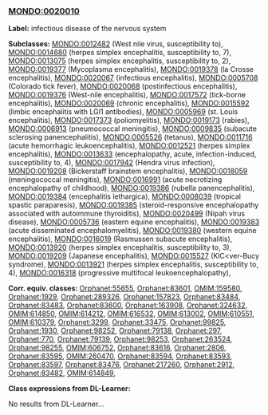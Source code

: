 
### [MONDO:0020010](http://purl.obolibrary.org/obo/MONDO_0020010)
**Label:** infectious disease of the nervous system

**Subclasses:** [MONDO:0012482](http://purl.obolibrary.org/obo/MONDO_0012482) (West nile virus, susceptibility to), [MONDO:0014680](http://purl.obolibrary.org/obo/MONDO_0014680) (herpes simplex encephalitis, susceptibility to, 7), [MONDO:0013075](http://purl.obolibrary.org/obo/MONDO_0013075) (herpes simplex encephalitis, susceptibility to, 2), [MONDO:0019377](http://purl.obolibrary.org/obo/MONDO_0019377) (Mycoplasma encephalitis), [MONDO:0019378](http://purl.obolibrary.org/obo/MONDO_0019378) (la Crosse encephalitis), [MONDO:0020067](http://purl.obolibrary.org/obo/MONDO_0020067) (infectious encephalitis), [MONDO:0005708](http://purl.obolibrary.org/obo/MONDO_0005708) (Colorado tick fever), [MONDO:0020068](http://purl.obolibrary.org/obo/MONDO_0020068) (postinfectious encephalitis), [MONDO:0019376](http://purl.obolibrary.org/obo/MONDO_0019376) (West-nile encephalitis), [MONDO:0017572](http://purl.obolibrary.org/obo/MONDO_0017572) (tick-borne encephalitis), [MONDO:0020069](http://purl.obolibrary.org/obo/MONDO_0020069) (chronic encephalitis), [MONDO:0015592](http://purl.obolibrary.org/obo/MONDO_0015592) (limbic encephalitis with LGI1 antibodies), [MONDO:0005969](http://purl.obolibrary.org/obo/MONDO_0005969) (st. Louis encephalitis), [MONDO:0017373](http://purl.obolibrary.org/obo/MONDO_0017373) (poliomyelitis), [MONDO:0019173](http://purl.obolibrary.org/obo/MONDO_0019173) (rabies), [MONDO:0006913](http://purl.obolibrary.org/obo/MONDO_0006913) (pneumococcal meningitis), [MONDO:0009835](http://purl.obolibrary.org/obo/MONDO_0009835) (subacute sclerosing panencephalitis), [MONDO:0005526](http://purl.obolibrary.org/obo/MONDO_0005526) (tetanus), [MONDO:0011716](http://purl.obolibrary.org/obo/MONDO_0011716) (acute hemorrhagic leukoencephalitis), [MONDO:0012521](http://purl.obolibrary.org/obo/MONDO_0012521) (herpes simplex encephalitis), [MONDO:0013633](http://purl.obolibrary.org/obo/MONDO_0013633) (encephalopathy, acute, infection-induced, susceptibility to, 4), [MONDO:0017942](http://purl.obolibrary.org/obo/MONDO_0017942) (Hendra virus infection), [MONDO:0019208](http://purl.obolibrary.org/obo/MONDO_0019208) (Bickerstaff brainstem encephalitis), [MONDO:0018059](http://purl.obolibrary.org/obo/MONDO_0018059) (meningococcal meningitis), [MONDO:0016991](http://purl.obolibrary.org/obo/MONDO_0016991) (acute necrotizing encephalopathy of childhood), [MONDO:0019386](http://purl.obolibrary.org/obo/MONDO_0019386) (rubella panencephalitis), [MONDO:0019384](http://purl.obolibrary.org/obo/MONDO_0019384) (encephalitis lethargica), [MONDO:0008039](http://purl.obolibrary.org/obo/MONDO_0008039) (tropical spastic paraparesis), [MONDO:0019385](http://purl.obolibrary.org/obo/MONDO_0019385) (steroid-responsive encephalopathy associated with autoimmune thyroiditis), [MONDO:0020499](http://purl.obolibrary.org/obo/MONDO_0020499) (Nipah virus disease), [MONDO:0005736](http://purl.obolibrary.org/obo/MONDO_0005736) (eastern equine encephalitis), [MONDO:0019383](http://purl.obolibrary.org/obo/MONDO_0019383) (acute disseminated encephalomyelitis), [MONDO:0019380](http://purl.obolibrary.org/obo/MONDO_0019380) (western equine encephalitis), [MONDO:0016019](http://purl.obolibrary.org/obo/MONDO_0016019) (Rasmussen subacute encephalitis), [MONDO:0013920](http://purl.obolibrary.org/obo/MONDO_0013920) (herpes simplex encephalitis, susceptibility to, 3), [MONDO:0019209](http://purl.obolibrary.org/obo/MONDO_0019209) (Japanese encephalitis), [MONDO:0015527](http://purl.obolibrary.org/obo/MONDO_0015527) (KlC<ver-Bucy syndrome), [MONDO:0013921](http://purl.obolibrary.org/obo/MONDO_0013921) (herpes simplex encephalitis, susceptibility to, 4), [MONDO:0016318](http://purl.obolibrary.org/obo/MONDO_0016318) (progressive multifocal leukoencephalopathy), 

**Corr. equiv. classes:** [Orphanet:55655](http://www.orpha.net/ORDO/Orphanet_55655), [Orphanet:83601](http://www.orpha.net/ORDO/Orphanet_83601), [OMIM:159580](http://purl.obolibrary.org/obo/OMIM_159580), [Orphanet:1929](http://www.orpha.net/ORDO/Orphanet_1929), [Orphanet:289326](http://www.orpha.net/ORDO/Orphanet_289326), [Orphanet:157823](http://www.orpha.net/ORDO/Orphanet_157823), [Orphanet:83484](http://www.orpha.net/ORDO/Orphanet_83484), [Orphanet:83483](http://www.orpha.net/ORDO/Orphanet_83483), [Orphanet:83600](http://www.orpha.net/ORDO/Orphanet_83600), [Orphanet:163908](http://www.orpha.net/ORDO/Orphanet_163908), [Orphanet:324632](http://www.orpha.net/ORDO/Orphanet_324632), [OMIM:614850](http://purl.obolibrary.org/obo/OMIM_614850), [OMIM:614212](http://purl.obolibrary.org/obo/OMIM_614212), [OMIM:616532](http://purl.obolibrary.org/obo/OMIM_616532), [OMIM:613002](http://purl.obolibrary.org/obo/OMIM_613002), [OMIM:610551](http://purl.obolibrary.org/obo/OMIM_610551), [OMIM:610379](http://purl.obolibrary.org/obo/OMIM_610379), [Orphanet:3299](http://www.orpha.net/ORDO/Orphanet_3299), [Orphanet:33475](http://www.orpha.net/ORDO/Orphanet_33475), [Orphanet:99825](http://www.orpha.net/ORDO/Orphanet_99825), [Orphanet:1930](http://www.orpha.net/ORDO/Orphanet_1930), [Orphanet:98252](http://www.orpha.net/ORDO/Orphanet_98252), [Orphanet:79138](http://www.orpha.net/ORDO/Orphanet_79138), [Orphanet:297](http://www.orpha.net/ORDO/Orphanet_297), [Orphanet:770](http://www.orpha.net/ORDO/Orphanet_770), [Orphanet:79139](http://www.orpha.net/ORDO/Orphanet_79139), [Orphanet:98253](http://www.orpha.net/ORDO/Orphanet_98253), [Orphanet:263524](http://www.orpha.net/ORDO/Orphanet_263524), [Orphanet:98255](http://www.orpha.net/ORDO/Orphanet_98255), [OMIM:606752](http://purl.obolibrary.org/obo/OMIM_606752), [Orphanet:83616](http://www.orpha.net/ORDO/Orphanet_83616), [Orphanet:2806](http://www.orpha.net/ORDO/Orphanet_2806), [Orphanet:83595](http://www.orpha.net/ORDO/Orphanet_83595), [OMIM:260470](http://purl.obolibrary.org/obo/OMIM_260470), [Orphanet:83594](http://www.orpha.net/ORDO/Orphanet_83594), [Orphanet:83593](http://www.orpha.net/ORDO/Orphanet_83593), [Orphanet:83597](http://www.orpha.net/ORDO/Orphanet_83597), [Orphanet:83476](http://www.orpha.net/ORDO/Orphanet_83476), [Orphanet:217260](http://www.orpha.net/ORDO/Orphanet_217260), [Orphanet:2912](http://www.orpha.net/ORDO/Orphanet_2912), [Orphanet:83482](http://www.orpha.net/ORDO/Orphanet_83482), [OMIM:614849](http://purl.obolibrary.org/obo/OMIM_614849), 

**Class expressions from DL-Learner:**

No results from DL-Learner...




